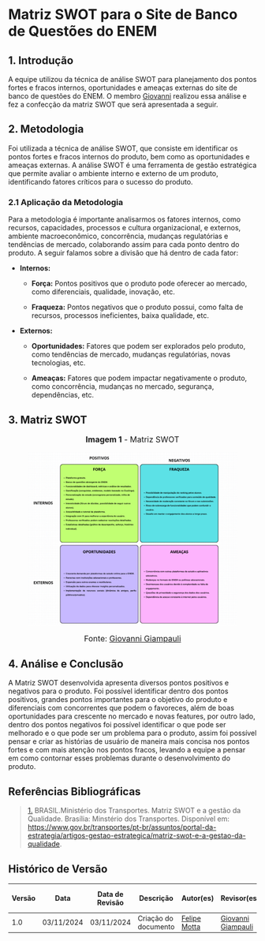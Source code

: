 # Matriz SWOT para o Site de Banco de Questões do ENEM

## 1. Introdução


A equipe utilizou da técnica de análise SWOT para planejamento dos pontos fortes e fracos internos, oportunidades e ameaças externas do site de banco de questões do ENEM. O membro [Giovanni](https://github.com/giovanniacg) realizou essa análise e fez a confecção da matriz SWOT que será apresentada a seguir.

## 2. Metodologia

<p>
Foi utilizada a técnica de análise SWOT, que consiste em identificar os pontos fortes e fracos internos do produto, bem como as oportunidades e ameaças externas. A análise SWOT é uma ferramenta de gestão estratégica que permite avaliar o ambiente interno e externo de um produto, identificando fatores críticos para o sucesso do produto.
</p>

### 2.1 Aplicação da Metodologia

Para a metodologia é importante analisarmos os fatores internos, como recursos, capacidades, processos e cultura organizacional, e externos, ambiente macroeconômico, concorrência, mudanças regulatórias e tendências de mercado, colaborando assim para cada ponto dentro do produto. A seguir falamos sobre a divisão que há dentro de cada fator:

* **Internos:**
    * **Força:** Pontos positivos que o produto pode oferecer ao mercado, como diferenciais, qualidade, inovação, etc.

    * **Fraqueza:** Pontos negativos que o produto possui, como falta de recursos, processos ineficientes, baixa qualidade, etc.

* **Externos:**
    * **Oportunidades:** Fatores que podem ser explorados pelo produto, como tendências de mercado, mudanças regulatórias, novas tecnologias, etc.

    * **Ameaças:** Fatores que podem impactar negativamente o produto, como concorrência, mudanças no mercado, segurança, dependências, etc.

## 3. Matriz SWOT

<center>

<figure markdown>
<font size="3"><p style="text-align: center"><b>Imagem 1</b> - Matriz SWOT</p></font>

![Matriz SWOT](./assets/matriz_swot.png)

<font size="3"><p style="text-align: center">Fonte: [Giovanni Giampauli](https://github.com/giovanniacg)</p></font>

</figure>

</center>


## 4. Análise e Conclusão

A Matriz SWOT desenvolvida apresenta diversos pontos positivos e negativos para o produto. Foi possível identificar dentro dos pontos positivos, grandes pontos importantes para o objetivo do produto e diferenciais com concorrentes que podem o favoreces, além de boas oportunidades para crescente no mercado e novas features, por outro lado, dentro dos pontos negativos foi possível identificar o que pode ser melhorado e o que pode ser um problema para o produto, assim foi possível pensar e criar as histórias de usuário de maneira mais concisa nos pontos fortes e com mais atenção nos pontos fracos, levando a equipe a pensar em como contornar esses problemas durante o desenvolvimento do produto.

## Referências Bibliográficas

> <a id="REF1" href="https://www.gov.br/transportes/pt-br/assuntos/portal-da-estrategia/artigos-gestao-estrategica/matriz-swot-e-a-gestao-da-qualidade">1.</a> BRASIL.Ministério dos Transportes. Matriz SWOT e a gestão da Qualidade. Brasília: Minstério dos Transportes. Disponível em: https://www.gov.br/transportes/pt-br/assuntos/portal-da-estrategia/artigos-gestao-estrategica/matriz-swot-e-a-gestao-da-qualidade.

## Histórico de Versão

| Versão | Data       | Data de Revisão          | Descrição            | Autor(es)                       | Revisor(es)                       | Detalhes da revisão        |
| ------ | ---------- | ------------------------ | -------------------- | ------------------------------- | --------------------------------- | -------------------------- |
| 1.0    | 03/11/2024 | 03/11/2024 | Criação do documento | [Felipe Motta](https://github.com/M0tt1nh4) | [Giovanni Giampauli](https://github.com/giovanniacg) | [#43](https://github.com/UnBArqDsw2024-2/2024.2_G3_Aprender_Entrega_01/pull/43) |